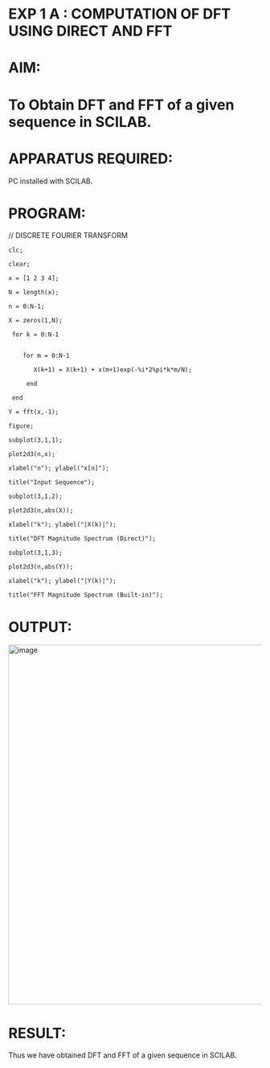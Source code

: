 # EXP 1 A : COMPUTATION OF DFT USING DIRECT AND FFT

# AIM: 

# To Obtain DFT and FFT of a given sequence in SCILAB. 

# APPARATUS REQUIRED: 
PC installed with SCILAB. 

# PROGRAM: 
// DISCRETE FOURIER TRANSFORM 

    clc;

    clear;

    x = [1 2 3 4];

    N = length(x);

    n = 0:N-1;

    X = zeros(1,N);

     for k = 0:N-1

 
        for m = 0:N-1
  
           X(k+1) = X(k+1) + x(m+1)exp(-%i*2%pi*k*m/N);
        
         end
    
     end

    Y = fft(x,-1);

    figure;

    subplot(3,1,1);

    plot2d3(n,x);

    xlabel("n"); ylabel("x[n]");

    title("Input Sequence");

    subplot(3,1,2);

    plot2d3(n,abs(X));

    xlabel("k"); ylabel("|X(k)|");

    title("DFT Magnitude Spectrum (Direct)");

    subplot(3,1,3);

    plot2d3(n,abs(Y));

    xlabel("k"); ylabel("|Y(k)|");

    title("FFT Magnitude Spectrum (Built-in)");

# OUTPUT: 
<img width="767" height="716" alt="image" src="https://github.com/user-attachments/assets/31ff026f-faf9-485c-abf3-59ef7e9635a1" />


# RESULT: 
Thus we have obtained DFT and FFT of a given sequence in SCILAB.
